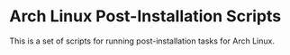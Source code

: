 # Arch Linux Post-Installation Scripts

This is a set of scripts for running post-installation tasks for Arch Linux. 
